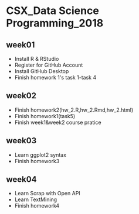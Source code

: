 # CSX_Data Science Programming_2018



## week01  
- Install R & RStudio  
- Register for GitHub Account  
- Install GitHub Desktop  
- Finish homework 1's task 1-task 4  

## week02  
- Finish homework2(hw_2.R,hw_2.Rmd,hw_2.html)   
- Finish homework1(task5)  
- Finish week1&week2 course pratice  

## week03  
- Learn ggplot2 syntax  
- Finish homework3  

## week04
- Learn Scrap with Open API
- Learn TextMining
- Finish homework4
